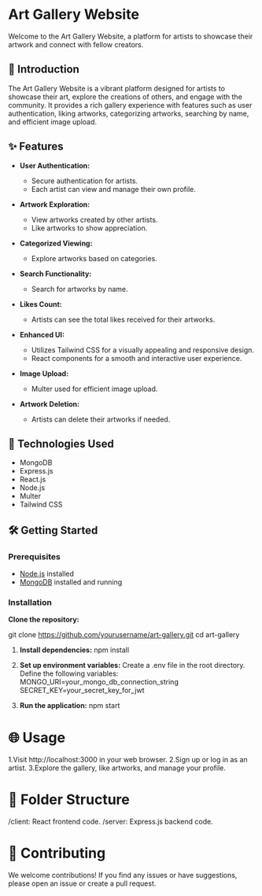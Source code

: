# Art Gallery Website

Welcome to the Art Gallery Website, a platform for artists to showcase their artwork and connect with fellow creators.

## 🎨 Introduction

The Art Gallery Website is a vibrant platform designed for artists to showcase their art, explore the creations of others, and engage with the community. It provides a rich gallery experience with features such as user authentication, liking artworks, categorizing artworks, searching by name, and efficient image upload.

## ✨ Features

- **User Authentication:**

  - Secure authentication for artists.
  - Each artist can view and manage their own profile.

- **Artwork Exploration:**

  - View artworks created by other artists.
  - Like artworks to show appreciation.

- **Categorized Viewing:**

  - Explore artworks based on categories.

- **Search Functionality:**

  - Search for artworks by name.

- **Likes Count:**

  - Artists can see the total likes received for their artworks.

- **Enhanced UI:**

  - Utilizes Tailwind CSS for a visually appealing and responsive design.
  - React components for a smooth and interactive user experience.

- **Image Upload:**

  - Multer used for efficient image upload.

- **Artwork Deletion:**
  - Artists can delete their artworks if needed.

## 🚀 Technologies Used

- MongoDB
- Express.js
- React.js
- Node.js
- Multer
- Tailwind CSS

## 🛠️ Getting Started

### Prerequisites

- [Node.js](https://nodejs.org/) installed
- [MongoDB](https://www.mongodb.com/) installed and running

### Installation

**Clone the repository:**

git clone https://github.com/yourusername/art-gallery.git
cd art-gallery

1. **Install dependencies:**
   npm install

2. **Set up environment variables:**
   Create a .env file in the root directory.
   Define the following variables:
   MONGO_URI=your_mongo_db_connection_string
   SECRET_KEY=your_secret_key_for_jwt

3. **Run the application:**
   npm start

# 🌐 Usage

1.Visit http://localhost:3000 in your web browser.
2.Sign up or log in as an artist.
3.Explore the gallery, like artworks, and manage your profile.

# 📁 Folder Structure

/client: React frontend code.
/server: Express.js backend code.

# 🤝 Contributing

We welcome contributions! If you find any issues or have suggestions, please open an issue or create a pull request.
